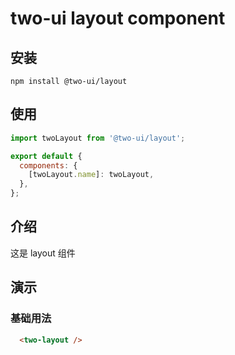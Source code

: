 # two-ui layout component

## 安装

```shell
npm install @two-ui/layout
```

## 使用

```javascript
import twoLayout from '@two-ui/layout';

export default {
  components: {
    [twoLayout.name]: twoLayout,
  },
};

```

## 介绍

这是 layout 组件

## 演示

<block>
  <h3>基础用法</h3>
  <p></p>

```html
  <two-layout />
```
</block>